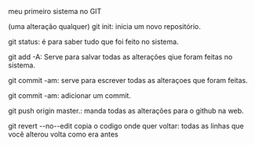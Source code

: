 meu primeiro sistema no GIT

(uma alteração qualquer)
git init: inicia um novo repositório.

git status: é para saber tudo que foi feito no sistema.

git add -A: Serve para salvar todas as alterações qiue foram feitas no sistema.

git commit -am: serve para escrever todas as alteraçoes que foram feitas. 

git commit -am: adicionar um commit.

git push origin master.: manda todas as alterações para o github na web.

git revert --no--edit copia o codigo onde quer voltar: todas as linhas que você alterou volta como era antes